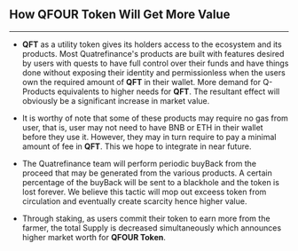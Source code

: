 ## How **QFOUR Token** Will Get More Value

------------------------------------------

- **QFT** as a utility token gives its holders access to the ecosystem and its products. Most Quatrefinance's products are built with features desired by users with quests to have full control over their funds and have things done without exposing their identity and permissionless when the users own the required amount of **QFT** in their wallet. More demand for Q-Products equivalents to higher needs for **QFT**. The resultant effect will obviously be a significant increase in market value.

- It is worthy of note that some of these products may require no gas from user, that is, user may not need to have BNB or ETH in their wallet before they use it. However, they may in turn require to pay a minimal amount of fee in **QFT**. This we hope to integrate in near future.

- The Quatrefinance team will perform periodic buyBack from the proceed that may be generated from the various products. A certain percentage of the buyBack will be sent to a blackhole and the token is lost forever. We believe this tactic will mop out exceess token from circulation and eventually create scarcity hence higher value.

- Through staking, as users commit their token to earn more from the farmer, the total Supply is decreased simultaneously which announces higher market worth for **QFOUR Token**.